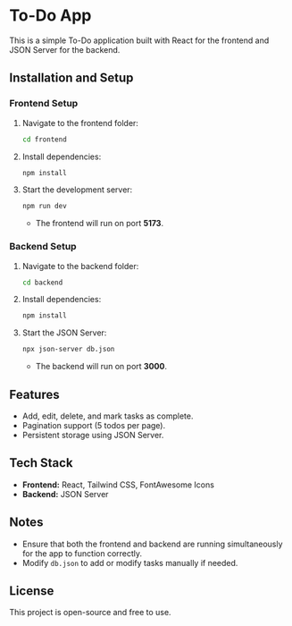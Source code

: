 # To-Do App

This is a simple To-Do application built with React for the frontend and JSON Server for the backend.

## Installation and Setup

### Frontend Setup
1. Navigate to the frontend folder:
   ```sh
   cd frontend
   ```
2. Install dependencies:
   ```sh
   npm install
   ```
3. Start the development server:
   ```sh
   npm run dev
   ```
   - The frontend will run on port **5173**.

### Backend Setup
1. Navigate to the backend folder:
   ```sh
   cd backend
   ```
2. Install dependencies:
   ```sh
   npm install
   ```
3. Start the JSON Server:
   ```sh
   npx json-server db.json
   ```
   - The backend will run on port **3000**.

## Features
- Add, edit, delete, and mark tasks as complete.
- Pagination support (5 todos per page).
- Persistent storage using JSON Server.

## Tech Stack
- **Frontend:** React, Tailwind CSS, FontAwesome Icons
- **Backend:** JSON Server

## Notes
- Ensure that both the frontend and backend are running simultaneously for the app to function correctly.
- Modify `db.json` to add or modify tasks manually if needed.

## License
This project is open-source and free to use.


